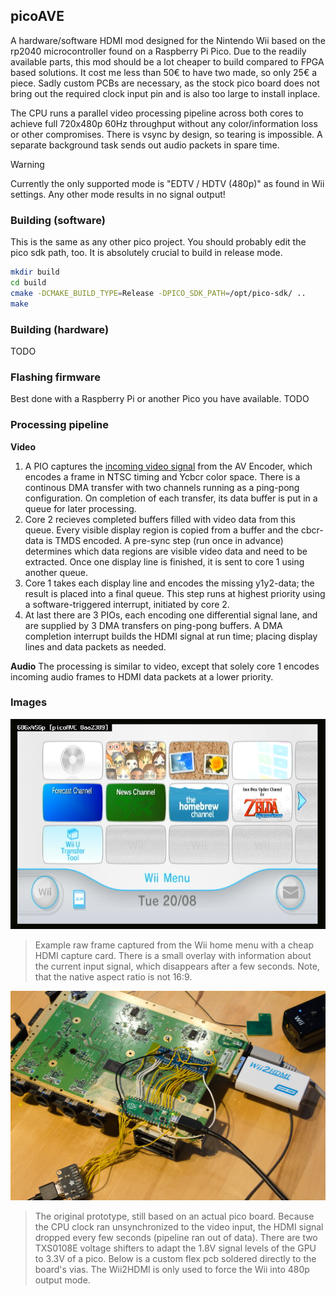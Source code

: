## picoAVE

A hardware/software HDMI mod designed for the Nintendo Wii based on the rp2040 microcontroller found on a Raspberry Pi Pico. Due to the readily available parts, this mod should be a lot cheaper to build compared to FPGA based solutions. It cost me less than 50€ to have two made, so only 25€ a piece. Sadly custom PCBs are necessary, as the stock pico board does not bring out the required clock input pin and is also too large to install inplace.

The CPU runs a parallel video processing pipeline across both cores to achieve full 720x480p 60Hz throughput without any color/information loss or other compromises. There is vsync by design, so tearing is impossible. A separate background task sends out audio packets in spare time.

> [!WARNING]
> Currently the only supported mode is "EDTV / HDTV (480p)" as found in Wii settings.
> Any other mode results in no signal output!

### Building (software)

This is the same as any other pico project. You should probably edit the pico sdk path, too. It is absolutely crucial to build in release mode.
```sh
mkdir build
cd build
cmake -DCMAKE_BUILD_TYPE=Release -DPICO_SDK_PATH=/opt/pico-sdk/ ..
make
```

### Building (hardware)

TODO

### Flashing firmware

Best done with a Raspberry Pi or another Pico you have available. TODO

### Processing pipeline
**Video**
1. A PIO captures the [incoming video signal](https://wiibrew.org/wiki/Hardware/AV_Encoder#VData_Encoding) from the AV Encoder, which encodes a frame in NTSC timing and Ycbcr color space. There is a continous DMA transfer with two channels running as a ping-pong configuration. On completion of each transfer, its data buffer is put in a queue for later processing.
2. Core 2 recieves completed buffers filled with video data from this queue. Every visible display region is copied from a buffer and the cbcr-data is TMDS encoded. A pre-sync step (run once in advance) determines which data regions are visible video data and need to be extracted. Once one display line is finished, it is sent to core 1 using another queue.
3. Core 1 takes each display line and encodes the missing y1y2-data; the result is placed into a final queue. This step runs at highest priority using a software-triggered interrupt, initiated by core 2.
4. At last there are 3 PIOs, each encoding one differential signal lane, and are supplied by 3 DMA transfers on ping-pong buffers. A DMA completion interrupt builds the HDMI signal at run time; placing display lines and data packets as needed.

**Audio**
The processing is similar to video, except that solely core 1 encodes incoming audio frames to HDMI data packets at a lower priority.

### Images
![Wii menu frame](docs/images/frame.png)
> Example raw frame captured from the Wii home menu with a cheap HDMI capture card. There is a small overlay with information about the current input signal, which disappears after a few seconds. Note, that the native aspect ratio is not 16:9.

![Original prototype](docs/images/prototype.webp)
> The original prototype, still based on an actual pico board. Because the CPU clock ran unsynchronized to the video input, the HDMI signal dropped every few seconds (pipeline ran out of data). There are two TXS0108E voltage shifters to adapt the 1.8V signal levels of the GPU to 3.3V of a pico. Below is a custom flex pcb soldered directly to the board's vias. The Wii2HDMI is only used to force the Wii into 480p output mode.
